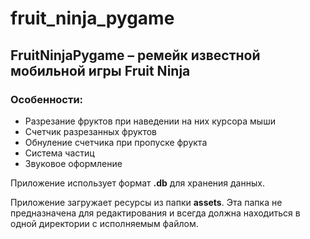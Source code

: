 # fruit_ninja_pygame
## FruitNinjaPygame – ремейк известной мобильной игры Fruit Ninja
### Особенности:
- Разрезание фруктов при наведении на них курсора мыши
- Счетчик разрезанных фруктов
- Обнуление счетчика при пропуске фрукта
- Система частиц
- Звуковое оформление

Приложение использует формат __.db__ для хранения данных.

Приложение загружает ресурсы из папки __assets__.
Эта папка не предназначена для редактирования и всегда должна находиться в одной директории с исполняемым файлом.
